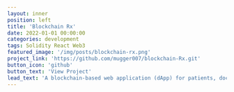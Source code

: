 ```yaml
---
layout: inner
position: left
title: 'Blockchain Rx'
date: 2022-01-01 00:00:00
categories: development
tags: Solidity React Web3
featured_image: '/img/posts/blockchain-rx.png'
project_link: 'https://github.com/mugger007/blockchain-Rx.git'
button_icon: 'github'
button_text: 'View Project'
lead_text: 'A blockchain-based web application (dApp) for patients, doctors and pharmacists to manage prescriptions.'
---
```

